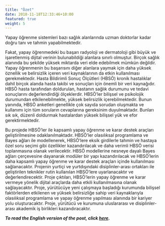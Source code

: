 ```yaml
---
title: "Özet"
date: 2018-11-18T12:33:46+10:00
featured: true
weight: 5
---
```


Yapay öğrenme sistemleri bazı sağlık alanlarında uzman doktorlar kadar doğru tanı ve tahmin yapabilmektedir.

Fakat, yapay öğrenmedeki bu başarı radyoloji ve dermatoloji gibi büyük ve işaretlenmiş dijital verinin bulunabildiği alanlara sınırlı olmuştur. Birçok sağlık alanında bu şekilde yüksek miktarda veri elde edebilmek mümkün değildir. Yapay öğrenmenin bu başarısını diğer alanlara yaymak için daha yüksek öznellik ve belirsizlik içeren veri kaynaklarının da etkin kullanılması gerekmektedir. Hasta Bildirimli Sonuç Ölçütleri (HBSÖ) kronik hastalıklar dahil birçok alanda hasta takibi ve sonuçları için önemli bir veri kaynağıdır. HBSÖ hasta tarafından doldurulan, hastanın sağlık durumunu ve tedavi sonuçlarını değerlendirdiği ölçeklerdir. HBSÖ’ler bilişsel ve psikolojik durumundan etkilenebilmekte, yüksek belirsizlik içerebilmektedir. Bunun yanında, HBSÖ anketleri genellikle çok sayıda sorudan oluşmakta ve kullanımı için tüm soruların cevaplarına gereksinim duyulmaktadır. Bunları sık sık, düzenli doldurmak hastalardan yüksek bilişsel yük ve efor gerektirmektedir.

Bu projede HBSÖ’ler ile kapsamlı yapay öğrenme ve karar destek araçları geliştirilmesine odaklanılmaktadır. HBSÖ’ler olasılıksal programlama ve Bayes ağları ile modellenerek, HBSÖ’lere eksik girdilerle tahmin ve hastaya özel soru seçimi gibi özellikler kazandırılacak ve daha verimli HBSÖ verisi toplanmasına olanak verilecektir. HBSÖ modellerine nesneye dayalı Bayes ağları çerçevesine dayanarak modüler bir yapı kazandırılacak ve HBSÖ’lerin daha kapsamlı yapay öğrenme ve karar destek araçları içinde kullanılması sağlanacaktır. Projenin yurtiçi ve yurtdışındaki disiplinler-arası ortakları ile geliştirilen teknikler rutin kullanılan HBSÖ’lere uyarlanacaktır ve değerlendirecektir. Proje çıktıları, HBSÖ’lerin yapay öğrenme ve karar vermeye yönelik dijital araçlarda daha etkili kullanılmasına olanak sağlayacaktır. Proje, yürütücüye yeni çalışmaya başladığı kurumunda bilişsel faktörlerden etkilenen ve yüksek belirsizliğe sahip veri kaynaklarıyla olasılıksal programlama ve yapay öğrenme yapılması alanında bir kariyer yolu oluşturacaktır. Proje, yürütücü ve kurumuna uluslararası ve disiplinler-arası akademik iş birlikleri kazandıracaktır.

__*To read the English version of the post, click [here](/services/overview/).*__
